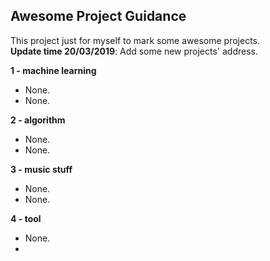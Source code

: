 ## Awesome Project Guidance

This project just for myself to mark some awesome projects.  
**Update time 20/03/2019**: Add some new projects' address.

**1 - machine learning**  
- None.
- None.

**2 - algorithm**  
- None.
- None.

**3 - music stuff**  
- None.
- None.

**4 - tool**  
- None.
- 